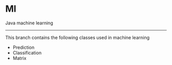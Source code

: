 # Ml
Java machine learning
<hr>

<p>This branch contains the following classes used in machine learning</p>

<ul>
  <li>Prediction</li>
  <li>Classification</li>
  <li>Matrix</li>
</ul>
